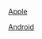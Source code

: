 [Apple](https://developer.apple.com/design/human-interface-guidelines/ios/icons-and-images/app-icon/)
  
[Android](https://developer.android.com/guide/practices/ui_guidelines/icon_design_adaptive)
